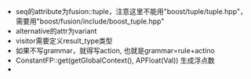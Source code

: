 
- seq的attribute为fusion::tuple，注意这里不能用"boost/tuple/tuple.hpp"，需要用"boost/fusion/include/boost_tuple.hpp"
- alternative的attr为variant
- visitor需要定义result_type类型
- 如果不写grammar，就得写action, 也就是grammar=rule+actino
- ConstantFP::get(getGlobalContext(), APFloat(Val)) 生成浮点数
- 
